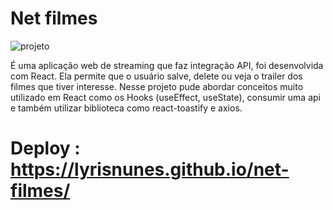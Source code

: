 # Net filmes

![projeto](https://github.com/lyrisnunes/net-filmes/assets/114685908/cf77eadd-088f-4b46-99af-1f0e3c793cb1)

É uma aplicação web de streaming que faz integração API, foi desenvolvida com React. Ela permite que o usuário salve, delete ou veja o trailer dos filmes que tiver interesse. Nesse projeto pude abordar conceitos muito utilizado em React como os Hooks (useEffect, useState), consumir uma api e também utilizar biblioteca como react-toastify e axios.

# Deploy : https://lyrisnunes.github.io/net-filmes/
